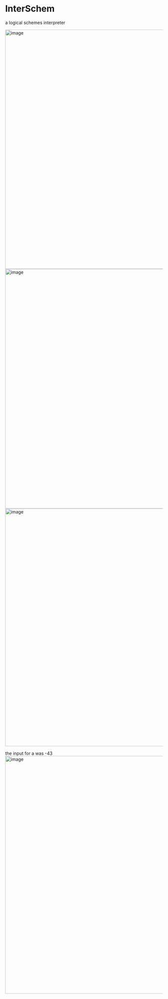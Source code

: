 # InterSchem
a logical schemes interpreter

<img width="765" alt="image" src="https://user-images.githubusercontent.com/61987774/192142660-31d74506-bf83-4cca-a3b8-d681fc20f090.png">

<img width="766" alt="image" src="https://user-images.githubusercontent.com/61987774/192142616-3cf7c09a-6fe8-4059-97ef-256a658c514e.png">

<img width="760" alt="image" src="https://user-images.githubusercontent.com/61987774/192142717-c55eebec-f713-4d94-9eac-0f08ef2223e4.png">

the input for a was -43
<img width="760" alt="image" src="https://user-images.githubusercontent.com/61987774/192143155-d3cb691a-6748-4036-bcbb-05dc53cb994b.png">
